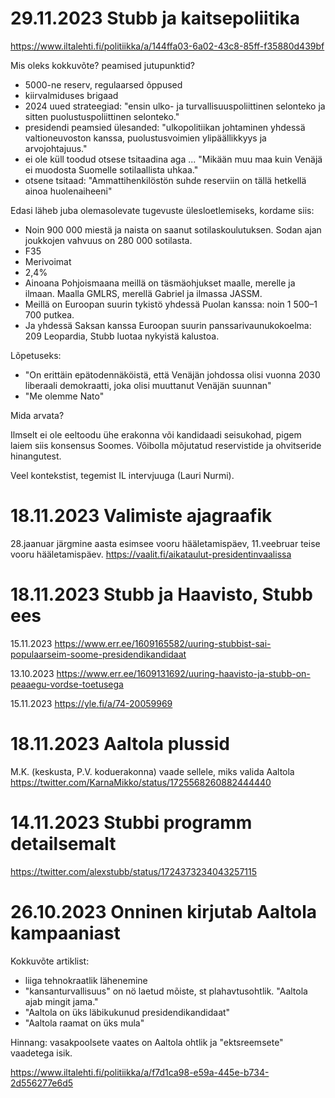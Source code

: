 
# 29.11.2023 Stubb ja kaitsepoliitika

https://www.iltalehti.fi/politiikka/a/144ffa03-6a02-43c8-85ff-f35880d439bf

Mis oleks kokkuvõte? peamised jutupunktid?

* 5000-ne reserv, regulaarsed õppused
* kiirvalmiduses brigaad
* 2024 uued strateegiad: "ensin ulko- ja turvallisuuspoliittinen selonteko ja sitten puolustuspoliittinen selonteko."
* presidendi peamsied ülesanded: "ulkopolitiikan johtaminen yhdessä valtioneuvoston kanssa, puolustusvoimien ylipäällikkyys ja arvojohtajuus."
* ei ole küll toodud otsese tsitaadina aga ... "Mikään muu maa kuin Venäjä ei muodosta Suomelle sotilaallista uhkaa."
* otsene tsitaad: "Ammattihenkilöstön suhde reserviin on tällä hetkellä ainoa huolenaiheeni"
  

Edasi läheb juba olemasolevate tugevuste ülesloetlemiseks, kordame siis: 
* Noin 900 000 miestä ja naista on saanut sotilaskoulutuksen. Sodan ajan joukkojen vahvuus on 280 000 sotilasta.
* F35
* Merivoimat
* 2,4%
* Ainoana Pohjoismaana meillä on täsmäohjukset maalle, merelle ja ilmaan. Maalla GMLRS, merellä Gabriel ja ilmassa JASSM.
* Meillä on Euroopan suurin tykistö yhdessä Puolan kanssa: noin 1 500–1 700 putkea.
* Ja yhdessä Saksan kanssa Euroopan suurin panssarivaunukokoelma: 209 Leopardia, Stubb luotaa nykyistä kalustoa.

Lõpetuseks: 
* "On erittäin epätodennäköistä, että Venäjän johdossa olisi vuonna 2030 liberaali demokraatti, joka olisi muuttanut Venäjän suunnan"
* "Me olemme Nato"

Mida arvata?

Ilmselt ei ole eeltoodu ühe erakonna või kandidaadi seisukohad, pigem laiem siis konsensus Soomes. Võibolla mõjutatud reservistide ja ohvitseride hinangutest. 

Veel kontekstist, tegemist IL intervjuuga (Lauri Nurmi). 


# 18.11.2023 Valimiste ajagraafik

28.jaanuar järgmine aasta esimsee vooru hääletamispäev, 11.veebruar teise vooru hääletamispäev.
https://vaalit.fi/aikataulut-presidentinvaalissa

# 18.11.2023 Stubb ja Haavisto, Stubb ees

15.11.2023
https://www.err.ee/1609165582/uuring-stubbist-sai-populaarseim-soome-presidendikandidaat

13.10.2023 
https://www.err.ee/1609131692/uuring-haavisto-ja-stubb-on-peaaegu-vordse-toetusega

15.11.2023
https://yle.fi/a/74-20059969

# 18.11.2023 Aaltola plussid

M.K. (keskusta, P.V. koduerakonna) vaade sellele, miks valida Aaltola
https://twitter.com/KarnaMikko/status/1725568260882444440

# 14.11.2023 Stubbi programm detailsemalt 

https://twitter.com/alexstubb/status/1724373234043257115

# 26.10.2023  Onninen kirjutab Aaltola kampaaniast 

Kokkuvõte artiklist: 
* liiga tehnokraatlik lähenemine
* "kansanturvallisuus" on nö laetud mõiste, st plahavtusohtlik. "Aaltola ajab mingit jama." 
* "Aaltola on üks läbikukunud presidendikandidaat"
* "Aaltola raamat on üks mula"

Hinnang: vasakpoolsete vaates on Aaltola ohtlik ja "ektsreemsete" vaadetega isik. 

https://www.iltalehti.fi/politiikka/a/f7d1ca98-e59a-445e-b734-2d556277e6d5





